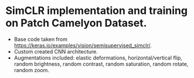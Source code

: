 # SimCLR implementation and training on Patch Camelyon Dataset.

- Base code taken from https://keras.io/examples/vision/semisupervised_simclr/.
- Custom created CNN architecture.
- Augmentations included: elastic deformations, horizontal/vertical flip, random brightness, random contrast, random saturation, random rotate, random zoom.
